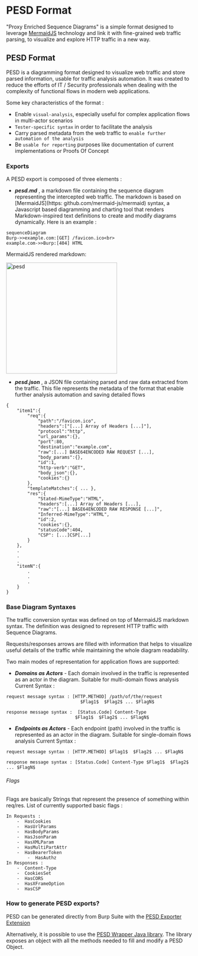 # PESD Format

"Proxy Enriched Sequence Diagrams" is a simple format designed to leverage 
[MermaidJS](https://github.com/mermaid-js/mermaid) technology and link it with fine-grained web traffic parsing, to visualize and explore HTTP traffic in a new way.

## PESD Format
PESD is a diagramming format designed to visualize web traffic and store parsed information, usable for traffic analysis automation. It was created to reduce the efforts of IT / Security professionals when dealing with the complexity of functional flows in modern web applications.  

Some key characteristics of the format :
- Enable `visual-analysis`, especially useful for complex application flows in multi-actor scenarios
- `Tester-specific syntax` in order to facilitate the analysis
- Carry parsed metadata from the web traffic to `enable further automation of the analysis`
- Be `usable for reporting` purposes like documentation of current implementations or Proofs Of Concept

### Exports
A PESD export is composed of three elements :
- ***pesd.md*** , a markdown file containing the sequence diagram representing the intercepted web traffic. The markdown is based on [MermaidJS](https: github.com/mermaid-js/mermaid) syntax, a Javascript based diagramming and charting tool that renders Markdown-inspired text definitions to create and modify diagrams dynamically. Here is an example :

```
sequenceDiagram
Burp->>example.com:[GET] /favicon.ico<br>
example.com->>Burp:[404] HTML
```

MermaidJS rendered markdown:
<p align="left">
<img width="300" alt="pesd" src="https://user-images.githubusercontent.com/92733595/215847879-292ee8b8-4ef8-4423-84f6-3a0e5c4f1186.png">
</p>

- ***pesd.json*** , a JSON file containing parsed and raw data extracted from the traffic. This file represents the metadata of the format that enable further analysis automation and saving detailed flows

```
{
    "item1":{
		"req":{
            "path":"/favicon.ico",
            "headers":["[...] Array of Headers [...]"],
            "protocol":"http",
            "url_params":{},
            "port":80,
            "destination":"example.com",
            "raw":[...] BASE64ENCODED RAW REQUEST [...],
            "body_params":{},
            "id":1,
            "http-verb":"GET",
            "body_json":{},
            "cookies":{}
        },
		"templateMatches":{ ... },
        "res":{
            "Stated-MimeType":"HTML",
            "headers":[...] Array of Headers [...],
            "raw":"[...] BASE64ENCODED RAW RESPONSE [...]",
            "Inferred-MimeType":"HTML",
            "id":2,
            "cookies":{},
            "statusCode":404,
            "CSP": [...]CSP[...]
        }
    },
	.
	.
	.
	"itemN":{
		.
		.
		.
	}
}

```  

### Base Diagram Syntaxes

The traffic conversion syntax was defined on top of MermaidJS markdown syntax. The definition was designed to represent HTTP traffic with Sequence Diagrams.

Requests/responses arrows are filled with information that helps to visualize useful details of the traffic while maintaining the whole diagram readability.  

Two main modes of representation for application flows are supported:
- ***Domains as Actors*** - Each domain involved in the traffic is represented as an actor in the diagram. Suitable for multi-domain flows analysis
Current Syntax :
```
request message syntax : [HTTP.METHOD] /path/of/the/request
                            $Flag1$  $Flag2$ ... $FlagN$

response message syntax :  [Status.Code] Content-Type
                          $Flag1$  $Flag2$ ... $FlagN$
```

- ***Endpoints as Actors*** - Each endpoint (path) involved in the traffic is represented as an actor in the diagram. Suitable for single-domain flows analysis
Current Syntax :
```
request message syntax : [HTTP.METHOD] $Flag1$  $Flag2$ ... $FlagN$

response message syntax : [Status.Code] Content-Type $Flag1$  $Flag2$ ... $FlagN$
```

###### Flags 
Flags are basically Strings that represent the presence of something within req/res.
List of currently supported basic flags :
```
In Requests :
	-  HasCookies
	-  HasUrlParams
	-  HasBodyParams
	-  HasJsonParam
	-  HasXMLParam
	-  HasMultiPartAttr
	-  HasBearerToken
    	-  HasAuthz
In Responses :
	-  Content-Type
	-  CookiesSet
	-  HasCORS
	-  HasXFrameOption
	-  HasCSP

```

### How to generate PESD exports?

PESD can be generated directly from Burp Suite with the [PESD Exporter Extension](../README.md)

Alternatively, it is possible to use the [PESD Wrapper Java library](PESDWrapper.md).
The library exposes an object with all the methods needed to fill and modify a PESD Object. 

